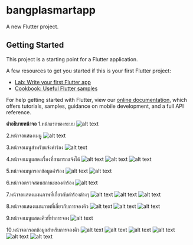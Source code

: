 # bangplasmartapp

A new Flutter project.

## Getting Started

This project is a starting point for a Flutter application.

A few resources to get you started if this is your first Flutter project:

- [Lab: Write your first Flutter app](https://flutter.dev/docs/get-started/codelab)
- [Cookbook: Useful Flutter samples](https://flutter.dev/docs/cookbook)

For help getting started with Flutter, view our
[online documentation](https://flutter.dev/docs), which offers tutorials,
samples, guidance on mobile development, and a full API reference.

<b>คำอธิบายหน้าจอ</b>
1.หน้าแรกของระบบ
![alt text](https://user-images.githubusercontent.com/47518969/77676540-0fa40480-6fc1-11ea-9dc4-94008b296ba9.png)

2.หน้าจอแสดงเมนูู
![alt text](https://user-images.githubusercontent.com/47518969/77676549-12065e80-6fc1-11ea-885b-3dc7dde2b409.png)

3.หน้าจอเมนูสำหรับแจ้งคำร้อง
![alt text](https://user-images.githubusercontent.com/47518969/77676550-129ef500-6fc1-11ea-8ef6-3af3fd849e54.png)

4.หน้าจอเมนูแสดงเรื่องที่สามารถแจ้งได้
![alt text](https://user-images.githubusercontent.com/47518969/77676551-129ef500-6fc1-11ea-9d49-43550b125f3d.png)
![alt text](https://user-images.githubusercontent.com/47518969/77676555-13378b80-6fc1-11ea-81ab-f2542577aeee.png)
![alt text](https://user-images.githubusercontent.com/47518969/77676558-13d02200-6fc1-11ea-9c92-2a7c897c687d.png)

5.หน้าจอเมนูกรอกข้อมูลคำร้อง
![alt text](https://user-images.githubusercontent.com/47518969/77676560-13d02200-6fc1-11ea-95fe-d1713f8e3eb1.png)
![alt text](https://user-images.githubusercontent.com/47518969/77676563-1468b880-6fc1-11ea-9aa5-7f28b8ac7b40.png)

6.หน้าจอตรวจสอบสถานะของคำร้อง
![alt text](https://user-images.githubusercontent.com/47518969/77676564-15014f00-6fc1-11ea-8826-ac0947a31bb3.png)

7.หน้าจอแสดงแผนภาพที่เกี่ยวกับคำร้องต่างๆ
![alt text](https://user-images.githubusercontent.com/47518969/77676567-1599e580-6fc1-11ea-992d-6fc6b9a8e77b.png)
![alt text](https://user-images.githubusercontent.com/47518969/77676569-16327c00-6fc1-11ea-8a9a-d3505f815527.png)
![alt text](https://user-images.githubusercontent.com/47518969/77676571-16327c00-6fc1-11ea-8354-c55e5860c5ec.png)

8.หน้าจอแสดงแผนภาพที่เกี่ยวกับการจองคิว
![alt text](https://user-images.githubusercontent.com/47518969/77676572-16cb1280-6fc1-11ea-8b87-188dc3632363.png)
![alt text](https://user-images.githubusercontent.com/47518969/77676574-1763a900-6fc1-11ea-8d63-f6156369fb4c.png)
![alt text](https://user-images.githubusercontent.com/47518969/77676578-17fc3f80-6fc1-11ea-8b49-9f1389975fa1.png)

9.หน้าจอเมนูแสดงคิวที่ทำการจอง
![alt text](https://user-images.githubusercontent.com/47518969/77676579-17fc3f80-6fc1-11ea-831c-bb98db6d71dc.png)

10.หน้าจอกรอกข้อมูลสำหรับการจองคิว
![alt text](https://user-images.githubusercontent.com/47518969/77676580-1894d600-6fc1-11ea-9d8e-90c5c4c98a4a.png)
![alt text](https://user-images.githubusercontent.com/47518969/77676581-192d6c80-6fc1-11ea-82d5-35ec363290a4.png)
![alt text](https://user-images.githubusercontent.com/47518969/77676583-192d6c80-6fc1-11ea-9dd8-d551998d450a.png)
![alt text](https://user-images.githubusercontent.com/47518969/77676586-19c60300-6fc1-11ea-9a23-bb8470bad3a3.png)
![alt text](https://user-images.githubusercontent.com/47518969/77676587-1a5e9980-6fc1-11ea-81f1-46f66eb6919a.png)
![alt text](https://user-images.githubusercontent.com/47518969/77676590-1af73000-6fc1-11ea-9ce7-d8e86b09ddc5.png)
